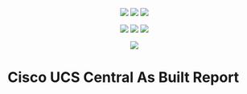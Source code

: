 <p align="center">
    <a alt="PowerShell Gallery Version">
        <img src="https://img.shields.io/powershellgallery/v/AsBuiltReport.Cisco.UcsCentral.svg" /></a>
    <a alt="PS Gallery Downloads">
        <img src="https://img.shields.io/powershellgallery/dt/AsBuiltReport.Cisco.UcsCentral.svg" /></a>
    <a alt="PS Platform">
        <img src="https://img.shields.io/powershellgallery/p/AsBuiltReport.Cisco.UcsCentral.svg" /></a>
</p>
<p align="center">
    <a alt="GitHub Last Commit">
        <img src="https://img.shields.io/github/last-commit/AsBuiltReport/AsBuiltReport.Cisco.UcsCentral/master.svg" /></a>
    <a alt="GitHub License">
        <img src="https://img.shields.io/github/license/AsBuiltReport/AsBuiltReport.Cisco.UcsCentral.svg" /></a>
    <a alt="GitHub Contributors">
        <img src="https://img.shields.io/github/contributors/AsBuiltReport/AsBuiltReport.Cisco.UcsCentral.svg"/></a>
</p>
<p align="center">
    <a alt="Twitter">
            <img src="https://img.shields.io/twitter/follow/AsBuiltReport.svg?style=social"/></a>
</p>

# Cisco UCS Central As Built Report